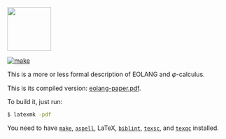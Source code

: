 <img src="https://rawgithub.com/yegor256/elegantobjects/master/cactus.svg" height="100px"/>

[![make](https://github.com/cqfn/eo/actions/workflows/latexmk.yml/badge.svg)](https://github.com/cqfn/eo/actions/workflows/latexmk.yml)

This is a more or less formal description of EOLANG and 𝜑-calculus.

This is its compiled version: [eolang-paper.pdf](https://www.eolang.org/eolang-paper.pdf).

To build it, just run:

```bash
$ latexmk -pdf
```

You need to have
[`make`](https://www.gnu.org/software/make/),
[`aspell`](http://aspell.net/),
LaTeX,
[`biblint`](https://github.com/Kingsford-Group/biblint),
[`texsc`](https://rubygems.org/gems/texsc),
and
[`texqc`](https://rubygems.org/gems/texqc)
installed.
